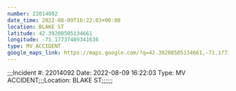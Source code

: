 ```yaml
---
number: 22014092
date_time: 2022-08-09T16:22:03+00:00
location: BLAKE ST
latitude: 42.39208505134661
longitude: -71.17737489341636
type: MV ACCIDENT
google_maps_link: https://maps.google.com/?q=42.39208505134661,-71.17737489341636
---
```


;;;Incident #: 22014092  Date: 2022-08-09 16:22:03   Type: MV ACCIDENT;;;Location: BLAKE ST;;;;;;
